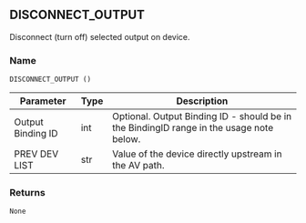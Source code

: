 ## DISCONNECT\_OUTPUT

Disconnect (turn off) selected output on device.


### Name

`DISCONNECT_OUTPUT ()`


| Parameter         | Type | Description                                                                             |
| ----------------- | ---- | --------------------------------------------------------------------------------------- |
| Output Binding ID | int  | Optional. Output Binding ID - should be in the BindingID range in the usage note below. |
| PREV DEV LIST     | str  | Value of the device directly upstream in the AV path.                                   |


### Returns

`None`
